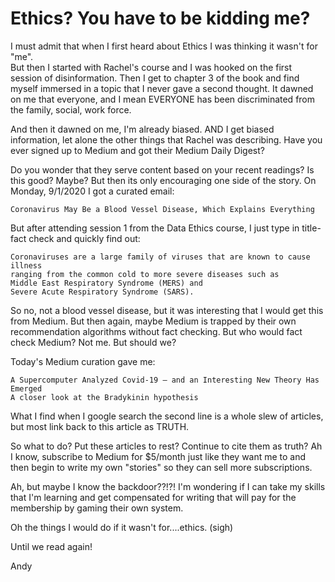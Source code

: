 # Ethics?  You have to be kidding me?

I must admit that when I first heard about Ethics I was thinking it wasn't for "me".  
But then I started with Rachel's course and I was hooked on the first session of disinformation.
Then I get to chapter 3 of the book and find myself immersed in a topic that I never gave a second thought.
It dawned on me that everyone, and I mean EVERYONE has been discriminated from the family, social, work force.

And then it dawned on me, I'm already biased.  AND I get biased information, let alone the other things that Rachel was describing.
Have you ever signed up to Medium and got their Medium Daily Digest?

Do you wonder that they serve content based on your recent readings?  Is this good?  Maybe?
But then its only encouraging one side of the story.
On Monday, 9/1/2020 I got a curated email:
```
Coronavirus May Be a Blood Vessel Disease, Which Explains Everything
```
But after attending session 1 from the Data Ethics course, I just type in title-fact check and quickly find out:

```
Coronaviruses are a large family of viruses that are known to cause illness 
ranging from the common cold to more severe diseases such as 
Middle East Respiratory Syndrome (MERS) and 
Severe Acute Respiratory Syndrome (SARS).
```

So no, not a blood vessel disease, but it was interesting that I would get this from Medium.
But then again, maybe Medium is trapped by their own recommendation algorithms without fact checking.
But who would fact check Medium?  Not me.  But should we?

Today's Medium curation gave me:
```
A Supercomputer Analyzed Covid-19 — and an Interesting New Theory Has Emerged
A closer look at the Bradykinin hypothesis
```
What I find when I google search the second line is a whole slew of articles, but most link back to this article as TRUTH.

So what to do?  Put these articles to rest?  Continue to cite them as truth?
Ah I know, subscribe to Medium for $5/month just like they want me to and then begin to write my own "stories" so they can sell more subscriptions.

Ah, but maybe I know the backdoor??!?!
I'm wondering if I can take my skills that I'm learning and get compensated for writing that will pay for the membership by gaming their own system.

Oh the things I would do if it wasn't for....ethics. (sigh)

Until we read again!

Andy

